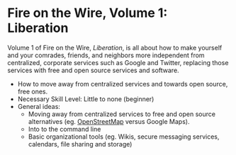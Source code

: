 # Fire on the Wire, Volume 1: Liberation

Volume 1 of Fire on the Wire, *Liberation*, is all about how to make yourself and your comrades, friends, and neighbors more independent from centralized, corporate services such as Google and Twitter, replacing those services with free and open source services and software.

* How to move away from centralized services and towards open source, free ones.
* Necessary Skill Level: Little to none (beginner)
* General ideas:
    * Moving away from centralized services to free and open source alternatives (eg. [OpenStreetMap](https://openstreetmap.org) versus Google Maps).
    * Into to the command line
    * Basic organizational tools (eg. Wikis, secure messaging services, calendars, file sharing and storage)
